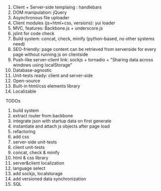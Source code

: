 1. Client + Server-side templaing : handlebars
2. DOM manipulation: jQuery
3. Asynchronous file uploader
4. Client modules (js+html+css, versions): yui loader
5. MVC, features: Backbone.js + underscore.js
6. jslint for code check
7. Build system: concat, check, minify (python-based, no other systems need)
8. SEO-friendly: page content can be retrieved from serverside for every page without running js on clientside
9. Push-like server-client link: sockjs + tornadio + "Sharing data across windows using localStorage"
10. Database-agnostic
11. Unit-tests ready: client and server-side
12. Open-source
13. Built-in html/css elements library
14. Localizable

TODOs
1. build system
2. extract router from backbone
3. integrate json with startup data on first generate
4. instantiate and attach js objects after page load
5. refactoring
6. add css
7. server-side unit-tests
8. client unit-tests
9. concat, check & minify
10. html & css library
11. server&client localization
12. language select
13. add sockjs, localstorage
14. add versioned data synchronization
15. SQL
